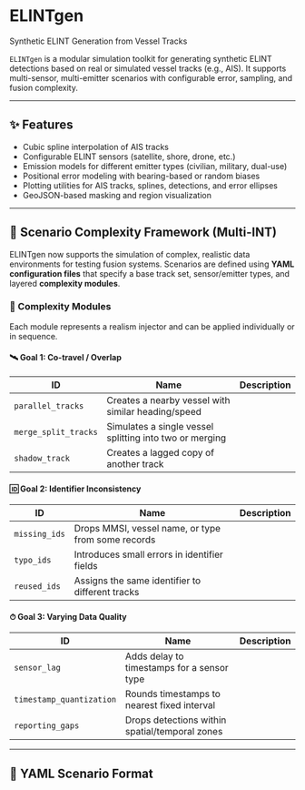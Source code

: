 # ELINTgen
Synthetic ELINT Generation from Vessel Tracks


`ELINTgen` is a modular simulation toolkit for generating synthetic ELINT detections based on real or simulated vessel tracks (e.g., AIS). It supports multi-sensor, multi-emitter scenarios with configurable error, sampling, and fusion complexity.

---

## ✨ Features

- Cubic spline interpolation of AIS tracks
- Configurable ELINT sensors (satellite, shore, drone, etc.)
- Emission models for different emitter types (civilian, military, dual-use)
- Positional error modeling with bearing-based or random biases
- Plotting utilities for AIS tracks, splines, detections, and error ellipses
- GeoJSON-based masking and region visualization

---

## 🔬 Scenario Complexity Framework (Multi-INT)

ELINTgen now supports the simulation of complex, realistic data environments for testing fusion systems. Scenarios are defined using **YAML configuration files** that specify a base track set, sensor/emitter types, and layered **complexity modules**.

### 🔧 Complexity Modules

Each module represents a realism injector and can be applied individually or in sequence.

#### 🛰 Goal 1: Co-travel / Overlap

| ID | Name | Description |
|----|------|-------------|
| `parallel_tracks` | Creates a nearby vessel with similar heading/speed |
| `merge_split_tracks` | Simulates a single vessel splitting into two or merging |
| `shadow_track` | Creates a lagged copy of another track |

#### 🆔 Goal 2: Identifier Inconsistency

| ID | Name | Description |
|----|------|-------------|
| `missing_ids` | Drops MMSI, vessel name, or type from some records |
| `typo_ids` | Introduces small errors in identifier fields |
| `reused_ids` | Assigns the same identifier to different tracks |

#### ⏱ Goal 3: Varying Data Quality

| ID | Name | Description |
|----|------|-------------|
| `sensor_lag` | Adds delay to timestamps for a sensor type |
| `timestamp_quantization` | Rounds timestamps to nearest fixed interval |
| `reporting_gaps` | Drops detections within spatial/temporal zones |

---

## 🧱 YAML Scenario Format
